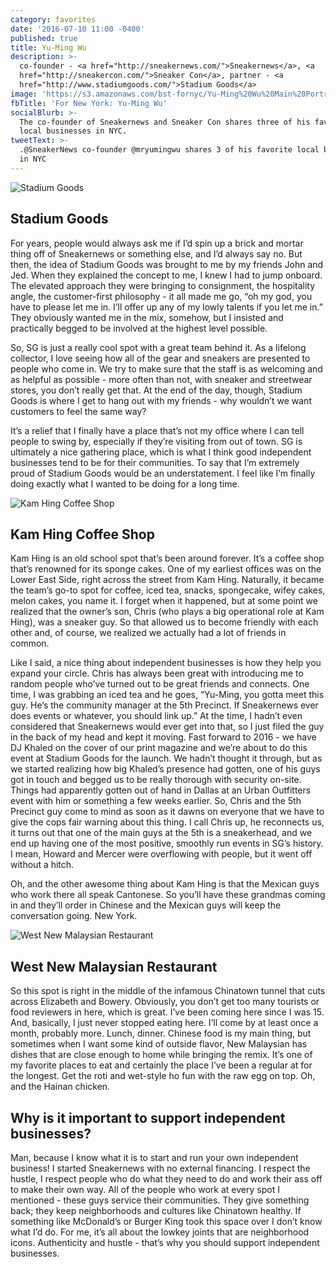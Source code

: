 ```yaml
---
category: favorites
date: '2016-07-10 11:00 -0400'
published: true
title: Yu-Ming Wu
description: >-
  co-founder - <a href="http://sneakernews.com/">Sneakernews</a>, <a
  href="http://sneakercon.com/">Sneaker Con</a>, partner - <a
  href="http://www.stadiumgoods.com/">Stadium Goods</a> 
image: 'https://s3.amazonaws.com/bst-fornyc/Yu-Ming%20Wu%20Main%20Portrait%20Alt.jpg'
fbTitle: 'For New York: Yu-Ming Wu'
socialBlurb: >-
  The co-founder of Sneakernews and Sneaker Con shares three of his favorite
  local businesses in NYC.
tweetText: >-
  .@SneakerNews co-founder @mryumingwu shares 3 of his favorite local businesses
  in NYC
---
```

![Stadium Goods](https://s3.amazonaws.com/bst-fornyc/Yu-Ming%20Wu%20Stadium%20Goods.jpg)
## Stadium Goods
For years, people would always ask me if I’d spin up a brick and mortar thing off of Sneakernews or something else, and I’d always say no. But then, the idea of Stadium Goods was brought to me by my friends John and Jed. When they explained the concept to me, I knew I had to jump onboard. The elevated approach they were bringing to consignment, the hospitality angle, the customer-first philosophy - it all made me go, “oh my god, you have to please let me in. I’ll offer up any of my lowly talents if you let me in.” They obviously wanted me in the mix, somehow, but I insisted and practically begged to be involved at the highest level possible.

So, SG is just a really cool spot with a great team behind it. As a lifelong collector, I love seeing how all of the gear and sneakers are presented to people who come in. We try to make sure that the staff is as welcoming and as helpful as possible - more often than not, with sneaker and streetwear stores, you don’t really get that. At the end of the day, though, Stadium Goods is where I get to hang out with my friends - why wouldn’t we want customers to feel the same way? 

It’s a relief that I finally have a place that’s not my office where I can tell people to swing by, especially if they’re visiting from out of town. SG is ultimately a nice gathering place, which is what I think good independent businesses tend to be for their communities. To say that I’m extremely proud of Stadium Goods would be an understatement. I feel like I’m finally doing exactly what I wanted to be doing for a long time.

![Kam Hing Coffee Shop](https://s3.amazonaws.com/bst-fornyc/Yu-Ming%20Wu%20Kam%20Hing%20Coffee%20Shop.jpg)
## Kam Hing Coffee Shop
Kam Hing is an old school spot that’s been around forever. It’s a coffee shop that’s renowned for its sponge cakes. One of my earliest offices was on the Lower East Side, right across the street from Kam Hing. Naturally, it became the team’s go-to spot for coffee, iced tea, snacks, spongecake, wifey cakes, melon cakes, you name it. I forget when it happened, but at some point we realized that the owner’s son, Chris (who plays a big operational role at Kam Hing), was a sneaker guy. So that allowed us to become friendly with each other and, of course, we realized we actually had a lot of friends in common. 

Like I said, a nice thing about independent businesses is how they help you expand your circle. Chris has always been great with introducing me to random people who’ve turned out to be great friends and connects. One time, I was grabbing an iced tea and he goes, “Yu-Ming, you gotta meet this guy. He’s the community manager at the 5th Precinct. If Sneakernews ever does events or whatever, you should link up.” At the time, I hadn’t even considered that Sneakernews would ever get into that, so I just filed the guy in the back of my head and kept it moving. Fast forward to 2016 - we have DJ Khaled on the cover of our print magazine and we’re about to do this event at Stadium Goods for the launch. We hadn’t thought it through, but as we started realizing how big Khaled’s presence had gotten, one of his guys got in touch and begged us to be really thorough with security on-site. Things had apparently gotten out of hand in Dallas at an Urban Outfitters event with him or something a few weeks earlier. So, Chris and the 5th Precinct guy come to mind as soon as it dawns on everyone that we have to give the cops fair warning about this thing. I call Chris up, he reconnects us, it turns out that one of the main guys at the 5th is a sneakerhead, and we end up having one of the most positive, smoothly run events in SG’s history. I mean, Howard and Mercer were overflowing with people, but it went off without a hitch. 

Oh, and the other awesome thing about Kam Hing is that the Mexican guys who work there all speak Cantonese. So you’ll have these grandmas coming in and they’ll order in Chinese and the Mexican guys will keep the conversation going. New York.

![West New Malaysian Restaurant](https://s3.amazonaws.com/bst-fornyc/Yu-Ming%20Wu%20West%20New%20Malaysian%20Restaurant.jpg)
## West New Malaysian Restaurant
So this spot is right in the middle of the infamous Chinatown tunnel that cuts across Elizabeth and Bowery. Obviously, you don’t get too many tourists or food reviewers in here, which is great. I’ve been coming here since I was 15. And, basically, I just never stopped eating here. I’ll come by at least once a month, probably more. Lunch, dinner. Chinese food is my main thing, but sometimes when I want some kind of outside flavor, New Malaysian has dishes that are close enough to home while bringing the remix. It’s one of my favorite places to eat and certainly the place I’ve been a regular at for the longest. Get the roti and wet-style ho fun with the raw egg on top. Oh, and the Hainan chicken. 

## Why is it important to support independent businesses?
Man, because I know what it is to start and run your own independent business! I started Sneakernews with no external financing. I respect the hustle, I respect people who do what they need to do and work their ass off to make their own way. All of the people who work at every spot I mentioned - these guys service their communities. They give something back; they keep neighborhoods and cultures like Chinatown healthy. If something like McDonald’s or Burger King took this space over I don’t know what I’d do. For me, it’s all about the lowkey joints that are neighborhood icons. Authenticity and hustle - that’s why you should support independent businesses.
